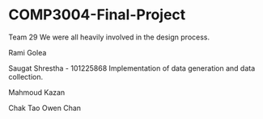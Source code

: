 # COMP3004-Final-Project

Team 29
We were all heavily involved in the design process.

Rami Golea

Saugat Shrestha - 101225868
Implementation of data generation and data collection.

Mahmoud Kazan

Chak Tao Owen Chan
